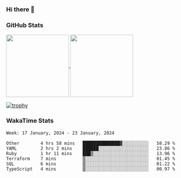 ### Hi there 👋

### GitHub Stats

<a href="https://github.com/anuraghazra/github-readme-stats">
  <img align="center" height="170px" src="https://github-readme-stats.vercel.app/api/top-langs/?username=tksfjt1024&layout=compact&count_private=true&show_icons=true&show_icons=true&theme=graywhite" />
</a>
<a href="https://github.com/anuraghazra/github-readme-stats">
  <img align="center" height="170px" src="https://github-readme-stats.vercel.app/api?username=tksfjt1024&count_private=true&show_icons=true&show_icons=true&theme=graywhite" />
</a>

[![trophy](https://github-profile-trophy.vercel.app/?username=tksfjt1024)](https://github.com/ryo-ma/github-profile-trophy)

### WakaTime Stats

<!--START_SECTION:waka-->
```text
Week: 17 January, 2024 - 23 January, 2024

Other        4 hrs 58 mins   ██████████████▓░░░░░░░░░░   58.29 % 
YAML         2 hrs 2 mins    ██████░░░░░░░░░░░░░░░░░░░   23.86 % 
Ruby         1 hr 11 mins    ███▒░░░░░░░░░░░░░░░░░░░░░   13.96 % 
Terraform    7 mins          ▒░░░░░░░░░░░░░░░░░░░░░░░░   01.45 % 
SQL          6 mins          ▒░░░░░░░░░░░░░░░░░░░░░░░░   01.22 % 
TypeScript   4 mins          ▒░░░░░░░░░░░░░░░░░░░░░░░░   00.97 % 
```
<!--END_SECTION:waka-->
